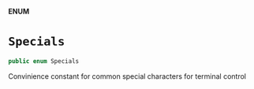 **ENUM**

# `Specials`

```swift
public enum Specials
```

Convinience constant for common special characters for terminal control
